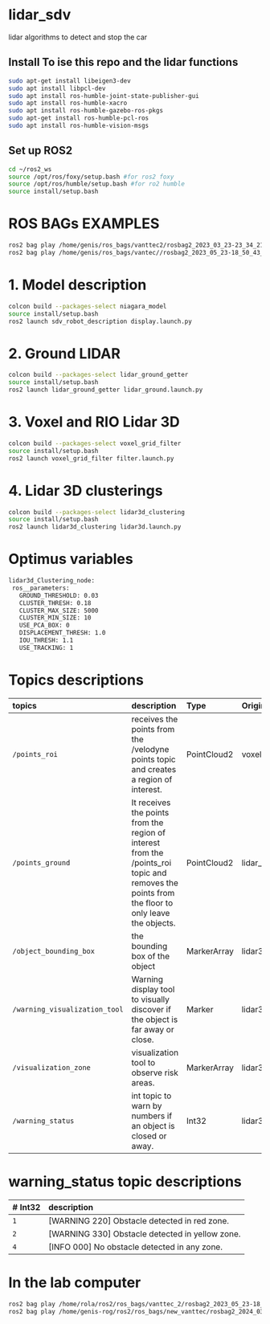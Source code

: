 # lidar_sdv
 lidar algorithms to detect and stop the car 
 

## Install To ise this repo and the lidar functions
```bash
sudo apt-get install libeigen3-dev
sudo apt install libpcl-dev
sudo apt install ros-humble-joint-state-publisher-gui
sudo apt install ros-humble-xacro
sudo apt install ros-humble-gazebo-ros-pkgs
sudo apt-get install ros-humble-pcl-ros
sudo apt install ros-humble-vision-msgs
```

 ## Set up ROS2
```bash
cd ~/ros2_ws
source /opt/ros/foxy/setup.bash #for ros2 foxy
source /opt/ros/humble/setup.bash #for ro2 humble
source install/setup.bash
```

# ROS BAGs EXAMPLES
```bash
ros2 bag play /home/genis/ros_bags/vanttec2/rosbag2_2023_03_23-23_34_21_0.db3
ros2 bag play /home/genis/ros_bags/vantec//rosbag2_2023_05_23-18_50_43_0.db3
```

# 1. Model description
```bash
colcon build --packages-select niagara_model
source install/setup.bash
ros2 launch sdv_robot_description display.launch.py
```

# 2. Ground LIDAR 
```bash
colcon build --packages-select lidar_ground_getter
source install/setup.bash
ros2 launch lidar_ground_getter lidar_ground.launch.py
```

# 3. Voxel and RIO Lidar 3D
```bash
colcon build --packages-select voxel_grid_filter
source install/setup.bash
ros2 launch voxel_grid_filter filter.launch.py
```



# 4. Lidar 3D clusterings
```bash
colcon build --packages-select lidar3d_clustering
source install/setup.bash
ros2 launch lidar3d_clustering lidar3d.launch.py
```
 
# Optimus variables 
 ```bash
lidar3d_Clustering_node:
  ros__parameters:
    GROUND_THRESHOLD: 0.03
    CLUSTER_THRESH: 0.18
    CLUSTER_MAX_SIZE: 5000
    CLUSTER_MIN_SIZE: 10
    USE_PCA_BOX: 0
    DISPLACEMENT_THRESH: 1.0
    IOU_THRESH: 1.1
    USE_TRACKING: 1

```


# Topics descriptions
|     topics     | description  | Type  | Origin pkg |
| :-------- | :------- | :-------------------------------- |:-------- |
| `/points_roi` | receives the points from the /velodyne points topic and creates a region of interest. | PointCloud2 | voxel_grid_filter |
| `/points_ground` | It receives the points from the region of interest from the /points_roi topic and removes the points from the floor to only leave the objects. | PointCloud2 | lidar_ground_getter |
| `/object_bounding_box` | the bounding box of the object | MarkerArray | lidar3d_clustering | 
| `/warning_visualization_tool` | Warning display tool to visually discover if the object is far away or close. | Marker | lidar3d_clustering | 
| `/visualization_zone` | visualization tool to observe risk areas. | MarkerArray | lidar3d_clustering | 
| `/warning_status` | int topic to warn by numbers if an object is closed or away. | Int32 | lidar3d_clustering | 

# warning_status topic descriptions
|     # Int32    | description  | 
| :-------- | :------- | 
| `1`      | [WARNING 220] Obstacle detected in red zone. |
| `2`      | [WARNING 330] Obstacle detected in yellow zone. | 
| `4`      | [INFO 000] No obstacle detected in any zone. |


# In the lab computer
 ```bash
ros2 bag play /home/rola/ros2/ros_bags/vanttec_2/rosbag2_2023_05_23-18_50_43_0-001.db3
ros2 bag play /home/genis-rog/ros2/ros_bags/new_vanttec/rosbag2_2024_03_08-22_50_21/rosbag2_2024_03_08-22_50_21_0.db3 --topics /velodyne_points
```
 

